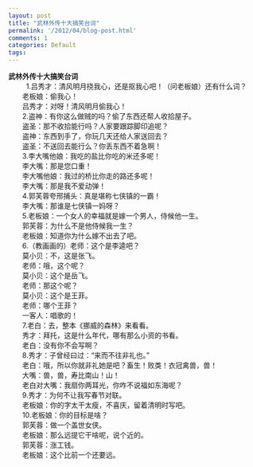 ```yaml
---
layout: post
title: "武林外传十大搞笑台词"
permalink: '/2012/04/blog-post.html'
comments: 1
categories: Default
tags: 
---
```

<div><a href="http://2.bp.blogspot.com/-xYbjvN3R1lA/T3wzznD1DwI/AAAAAAAACxw/ZN2kpNp31-o/s1600/image-790074.png"><img alt="" border="0" id="BLOGGER_PHOTO_ID_5727509787859816194" src="http://2.bp.blogspot.com/-xYbjvN3R1lA/T3wzznD1DwI/AAAAAAAACxw/ZN2kpNp31-o/s320/image-790074.png"/></a><br/></div>

<div><b>武林外传十大搞笑台词</b></div>

<div>&nbsp; 　　1.吕秀才：清风明月挠我心，还是抠我心吧！（问老板娘）还有什么词？</div>

<div>　　老板娘：偷我心！</div>

<div>　　吕秀才：对呀！清风明月偷我心！</div>

<div>　　2.盗神：有你这么做贼的吗？偷了东西还帮人收拾屋子。</div>

 

<div>　　盗圣：那不收拾能行吗？人家要跟踪脚印追呢？</div>

<div>　　盗神：东西到手了，你玩几天还给人家送回去？</div>

<div>　　盗圣：不送回去能行么？你丢东西不着急啊！</div>

<div>　　3.李大嘴他娘：我吃的盐比你吃的米还多呢！</div>

<div>　　李大嘴：那是您口重！</div>

<div>　　李大嘴他娘：我过的桥比你走的路还多呢！</div>

<div>　　李大嘴：那是我不爱动弹！</div>

<div> 　　4.郭芙蓉夸邢捕头：真是堪称七侠镇的一霸！</div>

 

<div>　　李大嘴：那谁是七侠镇一妈呀？</div>

<div>　　5.老板娘：一个女人的幸福就是嫁一个男人，侍候他一生。</div>

<div>　　郭芙蓉：为什么不是他侍候我一生？</div>

<div>　　老板娘：知道你为什么嫁不出去了吧。</div>

<div>　　6.（教画画的）老师：这个是李逵吧？</div>

<div>　　莫小贝：不，这是张飞。</div>

<div>　　老师：哦，这个呢？</div>

<div>　　莫小贝：这个是岳飞。</div>

 

<div>　　老师：那这个呢？</div>

<div>　　莫小贝：这个是王菲。</div>

<div>　　老师：哪个王菲？</div>

<div>　　一客人：唱歌的！</div>

<div>　　7.老白：去，整本《挪威的森林》来看看。</div>

<div>　　秀才：拜托，这是什么年代，哪有那么小资的书看。</div>

<div>　　老白：没有你不会写啊？</div>

<div>　　8.秀才：子曾经曰过：“来而不往非礼也。”</div>

<div>　　老白：哦，所以你就非礼她是吧？畜生！败类！衣冠禽兽，兽！</div>

 

<div>　　大嘴：兽，兽，寿比南山！山！</div>

<div>　　老白对大嘴：我扇你两耳光，你咋不说福如东海呢？</div>

<div>　　9.秀才：为何不让我写春节对联。</div>

<div>　　老板娘：你的字太干太瘦，不喜庆，留着清明时写吧。</div>

<div>　　10.老板娘：你的目标是啥？</div>

<div>　　郭芙蓉：做一个盖世女侠。</div>

<div>　　老板娘：那么远提它干啥呢，说个近的。</div>

<div>　　郭芙蓉：涨工钱。</div>

 

<div>　　老板娘：这个比前一个还要远。</div>